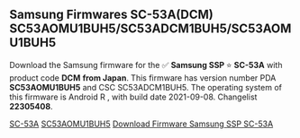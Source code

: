 <h2>Samsung Firmwares SC-53A(DCM) SC53AOMU1BUH5/SC53ADCM1BUH5/SC53AOMU1BUH5</h2>
Download the Samsung firmware for the ✅ <strong>Samsung SSP </strong> ⭐ <strong>SC-53A</strong> with product code <strong>DCM</strong> <strong> from Japan</strong>. This firmware has version number PDA <strong>SC53AOMU1BUH5</strong> and CSC SC53ADCM1BUH5. The operating system of this firmware is Android R , with build date 2021-09-08. Changelist <strong>22305408</strong>.


[SC-53A](https://samfirm.shop/samsung/model/SC-53A)
[SC53AOMU1BUH5](https://samfirm.shop/samsung/pda/SC53AOMU1BUH5)
[Download Firmware Samsung SSP SC-53A](https://samfirm.shop/samsung/firmware/456777)
